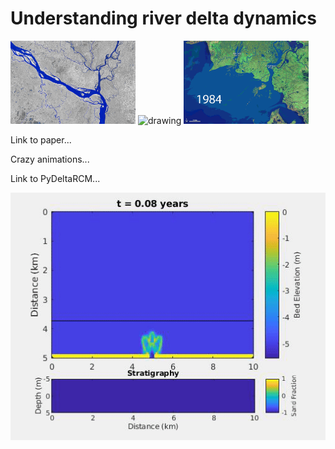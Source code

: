 # Understanding river delta dynamics
<img src="./figures/padma-river.gif" alt="drawing" width="200"/>
<img src="./figures/river-changing.gif" alt="drawing" width="200"/>
<img src="./figures/wax-lake.gif" alt="drawing" width="200"/>


Link to paper...

Crazy animations...

Link to PyDeltaRCM...

![](./figures/baseSim.gif)